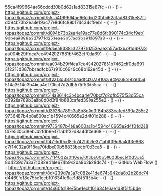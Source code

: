 55ca4f99664ae66cdcd20b0d62a1ad83315e87fc -  () -  () - https://github.com/project-topaz/topaz/commit/55ca4f99664ae66cdcd20b0d62a1ad83315e87fc
d094b73b2ea4e19ac77e8d6fc890174c34cf9eb1 -  () -  () - https://github.com/project-topaz/topaz/commit/d094b73b2ea4e19ac77e8d6fc890174c34cf9eb1
9dbea9388a327971d253eae3b57ad3ba91d697a3 -  () -  () - https://github.com/project-topaz/topaz/commit/9dbea9388a327971d253eae3b57ad3ba91d697a3
aa004b29ffdca7ce4942027881b7462cff0da691 -  () -  () - https://github.com/project-topaz/topaz/commit/aa004b29ffdca7ce4942027881b7462cff0da691
3f2213d387bbaadfcb67a910c6949c68b192e45d -  () -  () - https://github.com/project-topaz/topaz/commit/3f2213d387bbaadfcb67a910c6949c68b192e45d
514a3614c3b4bca4ef70bcf7d2dfb575f53d55ca -  () -  () - https://github.com/project-topaz/topaz/commit/514a3614c3b4bca4ef70bcf7d2dfb575f53d55ca
d3928a789b3a8b8d0d3f84b883cafed390a255e2 -  () -  () - https://github.com/project-topaz/topaz/commit/d3928a789b3a8b8d0d3f84b883cafed390a255e2
9736487b4b8a600ac1b4594c40665e2d4f01d288 -  () -  () - https://github.com/project-topaz/topaz/commit/9736487b4b8a600ac1b4594c40665e2d4f01d288
f47e5d0cd8eb742fdb6e371ab1f39d8a4df3e668 -  () -  () - https://github.com/project-topaz/topaz/commit/f47e5d0cd8eb742fdb6e371ab1f39d8a4df3e668
c7f14032a0f18ea70fdbe00b58833becbf0d3ca5 -  () -  () - https://github.com/project-topaz/topaz/commit/c7f14032a0f18ea70fdbe00b58833becbf0d3ca5
8d4239d7a3a7c082e41de674b942da8b2b28dc74 -  () - GitHub Web Flow () - https://github.com/project-topaz/topaz/commit/8d4239d7a3a7c082e41de674b942da8b2b28dc74
d4460fd18e75be1ecb101634fe6ae1d8f51f5b4e -  () -  () - https://github.com/project-topaz/topaz/commit/d4460fd18e75be1ecb101634fe6ae1d8f51f5b4e
